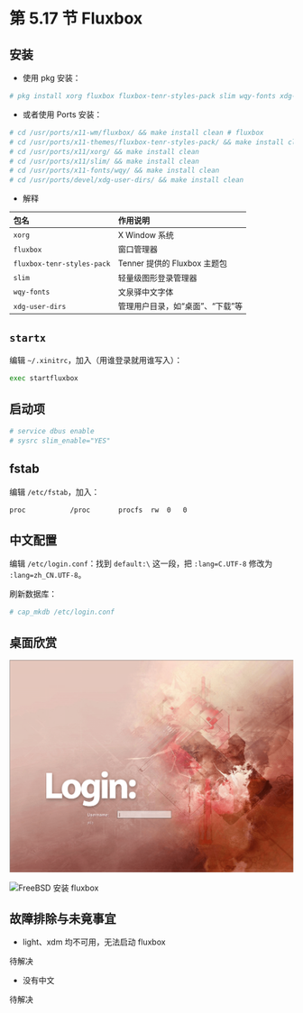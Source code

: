 # 第 5.17 节 Fluxbox

## 安装

- 使用 pkg 安装：

```sh
# pkg install xorg fluxbox fluxbox-tenr-styles-pack slim wqy-fonts xdg-user-dirs
```

- 或者使用 Ports 安装：

```sh
# cd /usr/ports/x11-wm/fluxbox/ && make install clean # fluxbox
# cd /usr/ports/x11-themes/fluxbox-tenr-styles-pack/ && make install clean 
# cd /usr/ports/x11/xorg/ && make install clean 
# cd /usr/ports/x11/slim/ && make install clean 
# cd /usr/ports/x11-fonts/wqy/ && make install clean 
# cd /usr/ports/devel/xdg-user-dirs/ && make install clean 
```

- 解释


| 包名                        | 作用说明                                                                 |
|:-----------------------------|:--------------------------------------------------------------------------|
| `xorg`                      | X Window 系统                                           |
| `fluxbox`                   | 窗口管理器|
| `fluxbox-tenr-styles-pack`  | Tenner 提供的 Fluxbox 主题包 |
| `slim`                      | 轻量级图形登录管理器|
| `wqy-fonts`                 | 文泉驿中文字体                                            |
| `xdg-user-dirs`             | 管理用户目录，如“桌面”、“下载”等                                         |



## `startx`

编辑 `~/.xinitrc`，加入（用谁登录就用谁写入）：

```sh
exec startfluxbox
```

## 启动项

```sh
# service dbus enable
# sysrc slim_enable="YES"
```

## fstab

编辑 `/etc/fstab`，加入：

```sh
proc           /proc       procfs  rw  0   0
```

## 中文配置


编辑 `/etc/login.conf`：找到 `default:\` 这一段，把 `:lang=C.UTF-8` 修改为 `:lang=zh_CN.UTF-8`。

刷新数据库：

```sh
# cap_mkdb /etc/login.conf
```

## 桌面欣赏

![FreeBSD 安装 fluxbox](../.gitbook/assets/fluxbox1.png)

![FreeBSD 安装 fluxbox](../.gitbook/assets/fluxbox2.png)

## 故障排除与未竟事宜

- light、xdm 均不可用，无法启动 fluxbox

待解决

- 没有中文

待解决

